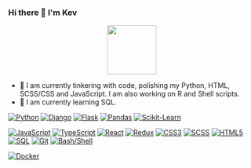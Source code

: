 ### Hi there 👋 I'm Kev

<div id="header" align="center">
  <img src="https://media.giphy.com/media/HwBlFQZFcAoUcPHZdX/giphy.gif" width="100"/>
</div>


- 🔭 I am currently tinkering with code, polishing my Python, HTML, SCSS/CSS and JavaScript. I am also working on R and Shell scripts.
- 🌱 I am currently learning SQL.

[![Python](https://img.shields.io/badge/Python-3776AB?style=for-the-badge&logo=python&logoColor=white)](https://github.com/topics/python)
[![Django](https://img.shields.io/badge/Django-092E20?style=for-the-badge&logo=django&logoColor=white)](https://github.com/topics/django)
[![Flask](https://img.shields.io/badge/Flask-000000?style=for-the-badge&logo=flask&logoColor=white)](https://github.com/topics/flask)
[![Pandas](https://img.shields.io/badge/pandas-150458?style=for-the-badge&logo=pandas&logoColor=white)](https://github.com/topics/pandas)
[![Scikit-Learn](https://img.shields.io/badge/scikit--learn-F7931E?style=for-the-badge&logo=scikit-learn&logoColor=white)](https://github.com/topics/scikit-learn)

[![JavaScript](https://img.shields.io/badge/JavaScript-F7DF1E?style=for-the-badge&logo=javascript&logoColor=black)](https://github.com/topics/javascript)
[![TypeScript](https://img.shields.io/badge/TypeScript-3178C6?style=for-the-badge&logo=typescript&logoColor=white)](https://github.com/topics/typescript)
[![React](https://img.shields.io/badge/React-61DAFB?style=for-the-badge&logo=react&logoColor=black)](https://github.com/topics/react)
[![Redux](https://img.shields.io/badge/Redux-764ABC?style=for-the-badge&logo=redux&logoColor=white)](https://github.com/topics/redux)
[![CSS3](https://img.shields.io/badge/CSS3-1572B6?style=for-the-badge&logo=css3&logoColor=white)](https://github.com/topics/css)
[![SCSS](https://img.shields.io/badge/SCSS-CC6699?style=for-the-badge&logo=sass&logoColor=white)](https://github.com/topics/scss)
[![HTML5](https://img.shields.io/badge/HTML5-E34F26?style=for-the-badge&logo=html5&logoColor=white)](https://github.com/topics/html)
[![SQL](https://img.shields.io/badge/SQL-4479A1?style=for-the-badge&logo=postgresql&logoColor=white)](https://github.com/topics/sql)
[![Git](https://img.shields.io/badge/Git-F05032?style=for-the-badge&logo=git&logoColor=white)](https://github.com/topics/git)
[![Bash/Shell](https://img.shields.io/badge/Bash/Shell-4EAA25?style=for-the-badge&logo=gnu-bash&logoColor=white)](https://github.com/topics/bash)

[![Docker](https://img.shields.io/badge/Docker-2496ED?style=for-the-badge&logo=docker&logoColor=white)](https://github.com/topics/docker)
